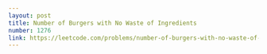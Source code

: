 ```yaml
---
layout: post
title: Number of Burgers with No Waste of Ingredients
number: 1276
link: https://leetcode.com/problems/number-of-burgers-with-no-waste-of-ingredients
---
```

